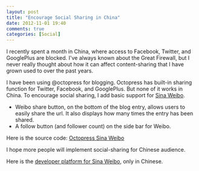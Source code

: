 ```yaml
---
layout: post
title: "Encourage Social Sharing in China"
date: 2012-11-01 19:40
comments: true
categories: [Social]
---
```


I recently spent a month in China, where access to Facebook, Twitter, and GooglePlus are blocked.  I've always known
about the Great Firewall, but I never really thought about how it can affect content-sharing that I have grown used to over
the past years.

I have been using @octopress for blogging.  Octopress has built-in sharing function for Twitter, Facebook, and GooglePlus.
But none of it works in China.  To encourage social sharing, I add basic support for [Sina Weibo](http://en.wikipedia.org/wiki/Sina_Weibo).

* Weibo share button, on the bottom of the blog entry, allows users to easily share the url.  It also displays how many
times the entry has been shared.
* A follow button (and follower count) on the side bar for Weibo.

Here is the source code: [Octopress Sina Weibo](https://github.com/zlu/octopress-sinaweibo)

I hope more people will implement social-sharing for Chinese audience.

Here is the [developer platform for Sina Weibo](http://open.weibo.com), only in Chinese.